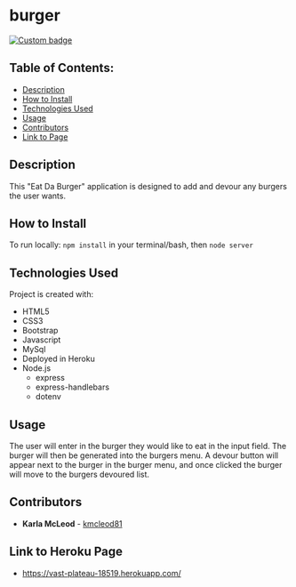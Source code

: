 # burger

[![Custom badge](https://img.shields.io/badge/License-Karla-red.svg)](https://shields.io/)

<!-- ![Employee Tracker](./assets/empTracker.png) -->

## Table of Contents:
* [Description](##Description)
* [How to Install](##How-to-Install)
* [Technologies Used](##Technologies-Used)
* [Usage](##Usage)
* [Contributors](##Contributors)
* [Link to Page](##Link-to-Page)

## Description
This "Eat Da Burger" application is designed to add and devour any burgers the user wants.

## How to Install
To run locally: `npm install` in your terminal/bash, then `node server`

## Technologies Used
Project is created with:
* HTML5
* CSS3
* Bootstrap
* Javascript
* MySql
* Deployed in Heroku
* Node.js
    * express
    * express-handlebars
    * dotenv

## Usage
The user will enter in the burger they would like to eat in the input field. The burger will then be generated into the  burgers menu. A devour button will appear next to the burger in the burger menu, and once clicked the burger will move to the burgers devoured list.

## Contributors
* **Karla McLeod** - [kmcleod81](https://github.com/kmcleod81)

## Link to Heroku Page
* https://vast-plateau-18519.herokuapp.com/
